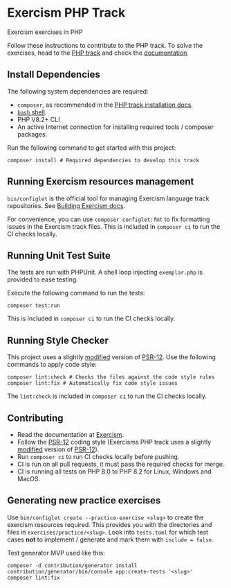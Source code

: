 # Exercism PHP Track

Exercism exercises in PHP

Follow these instructions to contribute to the PHP track.
To solve the exercises, head to the [PHP track][exercism-track-home] and check the [documentation][exercism-track-installation].

## Install Dependencies

The following system dependencies are required:

- `composer`, as recommended in the [PHP track installation docs][exercism-track-installation-composer].
- [`bash` shell][gnu-bash].
- PHP V8.2+ CLI
- An active Internet connection for installing required tools / composer packages.

Run the following command to get started with this project:

```shell
composer install # Required dependencies to develop this track
```

## Running Exercism resources management

`bin/configlet` is the official tool for managing Exercism language track repositories.
See [Building Exercism docs][exercism-configlet].

For convenience, you can use `composer configlet:fmt` to fix formatting issues in the Exercism track files.
This is included in `composer ci` to run the CI checks locally.

## Running Unit Test Suite

The tests are run with PHPUnit. A shell loop injecting `exemplar.php` is provided to ease testing.

Execute the following command to run the tests:

```shell
composer test:run
```

This is included in `composer ci` to run the CI checks locally.

## Running Style Checker

This project uses a slightly [modified][local-file-phpcs-config] version of [PSR-12].
Use the following commands to apply code style:

```shell
composer lint:check # Checks the files against the code style rules
composer lint:fix # Automatically fix code style issues
```

The `lint:check` is included in `composer ci` to run the CI checks locally.

## Contributing

- Read the documentation at [Exercism][exercism-docs].
- Follow the [PSR-12] coding style (Exercisms PHP track uses a slightly [modified][local-file-phpcs-config] version of [PSR-12]).
- Run `composer ci` to run CI checks locally before pushing.
- CI is run on all pull requests, it must pass the required checks for merge.
- CI is running all tests on PHP 8.0 to PHP 8.2 for Linux, Windows and MacOS.

## Generating new practice exercises

Use `bin/configlet create --practice-exercise <slug>` to create the exercism resources required.
This provides you with the directories and files in `exercises/practice/<slug>`.
Look into `tests.toml` for which test cases **not** to implement / generate and mark them with `include = false`.

Test generator MVP used like this:

```shell
composer -d contribution/generator install
contribution/generator/bin/console app:create-tests '<slug>'
composer lint:fix
```

[exercism-configlet]: https://exercism.org/docs/building/configlet
[exercism-docs]: https://exercism.org/docs
[exercism-track-home]: https://exercism.org/docs/tracks/php
[exercism-track-installation]: https://exercism.org/docs/tracks/php/installation
[exercism-track-installation-composer]: https://exercism.org/docs/tracks/php/installation#h-install-composer
[gnu-bash]: https://www.gnu.org/software/bash/
[local-file-phpcs-config]: phpcs.xml
[psr-12]: https://www.php-fig.org/psr/psr-12
